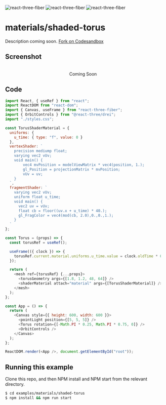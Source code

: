![react-three-fiber](https://img.shields.io/badge/dynamic/json?url=https://raw.githubusercontent.com/onion2k/r3f-by-example/develop/examples/materials/shaded-torus/package.json&label=react-three-fiber&query=$.dependencies['react-three-fiber']&color=green) ![react-three-fiber](https://img.shields.io/badge/dynamic/json?url=https://raw.githubusercontent.com/onion2k/r3f-by-example/develop/examples/materials/shaded-torus/package.json&label=three&query=$.dependencies['three']&color=green) ![react-three-fiber](https://img.shields.io/badge/dynamic/json?url=https://raw.githubusercontent.com/onion2k/r3f-by-example/develop/examples/materials/shaded-torus/package.json&label=@react-three/drei&query=$.dependencies['@react-three/drei']&color=green)

# materials/shaded-torus

Description coming soon. [Fork on Codesandbox](https://githubbox.com/onion2k/r3f-by-example/tree/develop/examples/materials/shaded-torus)

## Screenshot
<div align="center">
  <br>
    Coming Soon
  <br>
</div>

## Code
```js
import React, { useRef } from "react";
import ReactDOM from "react-dom";
import { Canvas, useFrame } from "react-three-fiber";
import { OrbitControls } from "@react-three/drei";
import "./styles.css";

const TorusShaderMaterial = {
  uniforms: {
    u_time: { type: "f", value: 0 }
  },
  vertexShader: `
    precision mediump float;
    varying vec2 vUv;
    void main() {
        vec4 mvPosition = modelViewMatrix * vec4(position, 1.);
        gl_Position = projectionMatrix * mvPosition;
        vUv = uv;
    }
  `,
  fragmentShader: `
    varying vec2 vUv;
    uniform float u_time;
    void main() {
      vec2 uv = vUv;
      float cb = floor((uv.x + u_time) * 40.);
      gl_FragColor = vec4(mod(cb, 2.0),0.,0.,1.);
    }
  `
};

const Torus = (props) => {
  const torusRef = useRef();

  useFrame(({ clock }) => {
    torusRef.current.material.uniforms.u_time.value = clock.oldTime * 0.0001;
  });

  return (
    <mesh ref={torusRef} {...props}>
      <torusGeometry args={[1.8, 1.2, 48, 64]} />
      <shaderMaterial attach="material" args={[TorusShaderMaterial]} />
    </mesh>
  );
};

const App = () => {
  return (
    <Canvas style={{ height: 600, width: 600 }}>
      <pointLight position={[5, 5, 5]} />
      <Torus rotation={[-Math.PI * 0.25, Math.PI * 0.75, 0]} />
      <OrbitControls />
    </Canvas>
  );
};

ReactDOM.render(<App />, document.getElementById("root"));

```

## Running this example

Clone this repo, and then NPM install and NPM start from the relevant directory.

```bash
$ cd examples/materials/shaded-torus
$ npm install && npm run start
```